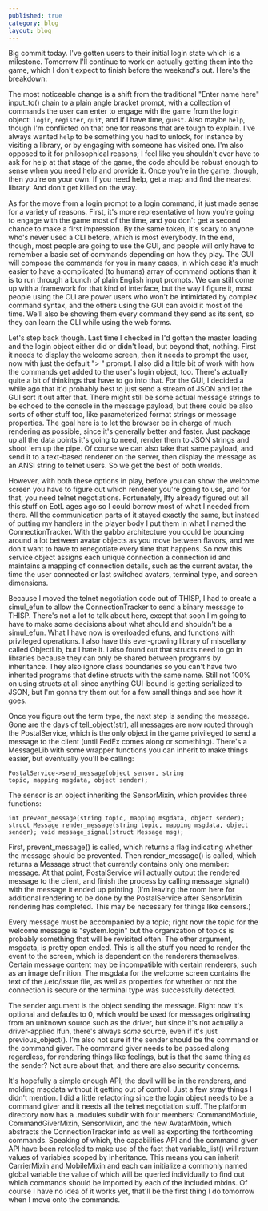 ```yaml
---
published: true
category: blog
layout: blog
---
```


Big commit today. I've gotten users to their initial login state which is a milestone. Tomorrow I'll continue to work on actually getting them into the game, which I don't expect to finish before the weekend's out. Here's the breakdown:

The most noticeable change is a shift from the traditional "Enter name here" input_to() chain to a plain angle bracket prompt, with a collection of commands the user can enter to engage with the game from the login object: `login`, `register`, `quit`, and if I have time, `guest`. Also maybe `help`, though I'm conflicted on that one for reasons that are tough to explain. I've always wanted `help` to be something you had to unlock, for instance by visiting a library, or by engaging with someone has visited one. I'm also opposed to it for philosophical reasons; I feel like you shouldn't ever have to ask for help at that stage of the game, the code should be robust enough to sense when you need help and provide it. Once you're in the game, though, then you're on your own. If you need help, get a map and find the nearest library. And don't get killed on the way.
<!-- more -->
As for the move from a login prompt to a login command, it just made sense for a variety of reasons. First, it's more representative of how you're going to engage with the game most of the time, and you don't get a second chance to make a first impression. By the same token, it's scary to anyone who's never used a CLI before, which is most everybody. In the end, though, most people are going to use the GUI, and people will only have to remember a basic set of commands depending on how they play. The GUI will compose the commands for you in many cases, in which case it's much easier to have a complicated (to humans) array of command options than it is to run through a bunch of plain English input prompts. We can still come up with a framework for that kind of interface, but the way I figure it, most people using the CLI are power users who won't be intimidated by complex command syntax, and the others using the GUI can avoid it most of the time. We'll also be showing them every command they send as its sent, so they can learn the CLI while using the web forms.

Let's step back though. Last time I checked in I'd gotten the master loading and the login object either did or didn't load, but beyond that, nothing. First it needs to display the welcome screen, then it needs to prompt the user, now with just the default "> " prompt. I also did a little bit of work with how the commands get added to the user's login object, too. There's actually quite a bit of thinkings that have to go into that. For the GUI, I decided a while ago that it'd probably best to just send a stream of JSON and let the GUI sort it out after that. There might still be some actual message strings to be echoed to the console in the message payload, but there could be also sorts of other stuff too, like parameterized format strings or message properties. The goal here is to let the browser be in charge of much rendering as possible, since it's generally better and faster. Just package up all the data points it's going to need, render them to JSON strings and shoot 'em up the pipe. Of course we can also take that same payload, and send it to a text-based renderer on the server, then display the message as an ANSI string to telnet users. So we get the best of both worlds.

However, with both these options in play, before you can show the welcome screen you have to figure out which renderer you're going to use, and for that, you need telnet negotiations. Fortunately, Iffy already figured out all this stuff on EotL ages ago so I could borrow most of what I needed from there. All the communication parts of it stayed exactly the same, but instead of putting my handlers in the player body I put them in what I named the ConnectionTracker. With the gabbo architecture you could be bouncing around a lot between avatar objects as you move between flavors, and we don't want to have to renegotiate every time that happens. So now this service object assigns each unique connection a connection id and maintains a mapping of connection details, such as the current avatar, the time the user connected or last switched avatars, terminal type, and screen dimensions.

Because I moved the telnet negotiation code out of THISP, I had to create a simul_efun to allow the ConnectionTracker to send a binary message to THISP. There's not a lot to talk about here, except that soon I'm going to have to make some decisions about what should and shouldn't be a simul_efun. What I have now is overloaded efuns, and functions with privileged operations. I also have this ever-growing library of miscellany called ObjectLib, but I hate it. I also found out that structs need to go in libraries because they can only be shared between programs by inheritance. They also ignore class boundaries so you can't have two inherited programs that define structs with the same name. Still not 100% on using structs at all since anything GUI-bound is getting serialized to JSON, but I'm gonna try them out for a few small things and see how it goes.

Once you figure out the term type, the next step is sending the message. Gone are the days of tell_object(str), all messages are now routed through the PostalService, which is the only object in the game privileged to send a message to the client (until FedEx comes along or something). There's a MessageLib with some wrapper functions you can inherit to make things easier, but eventually you'll be calling:

<code><pre>PostalService->send_message(object sensor, string topic, mapping msgdata, object sender);</pre></code>

The sensor is an object inheriting the SensorMixin, which provides three functions:

<code><pre><!-- 
-->int prevent_message(string topic, mapping msgdata, object sender);
struct Message render_message(string topic, mapping msgdata, object sender);
void message_signal(struct Message msg);<!--
--></pre></code>

First, prevent_message() is called, which returns a flag indicating whether the message should be prevented. Then render_message() is called, which returns a Message struct that currently contains only one member: message. At that point, PostalService will actually output the rendered message to the client, and finish the process by calling message_signal() with the message it ended up printing. (I'm leaving the room here for additional rendering to be done by the PostalService after SensorMixin rendering has completed. This may be necessary for things like censors.)

Every message must be accompanied by a topic; right now the topic for the welcome message is "system.login" but the organization of topics is probably something that will be revisited often. The other argument, msgdata, is pretty open ended. This is all the stuff you need to render the event to the screen, which is dependent on the renderers themselves. Certain message content may be incompatible with certain renderers, such as an image definition. The msgdata for the welcome screen contains the text of the /.etc/issue file, as well as properties for whether or not the connection is secure or the terminal type was successfully detected. 

The sender argument is the object sending the message. Right now it's optional and defaults to 0, which would be used for messages originating from an unknown source such as the driver, but since it's not actually a driver-applied lfun, there's always *some* source, even if it's just previous_object(). I'm also not sure if the sender should be the command or the command giver. The command giver needs to be passed along regardless, for rendering things like feelings, but is that the same thing as the sender? Not sure about that, and there are also security concerns.

It's hopefully a simple enough API; the devil will be in the renderers, and molding msgdata without it getting out of control. Just a few stray things I didn't mention. I did a little refactoring since the login object needs to be a command giver and it needs all the telnet negotiation stuff. The platform directory now has a .modules subdir with four members: CommandModule, CommandGiverMixin, SensorMixin, and the new AvatarMixin, which abstracts the ConnectionTracker info as well as exporting the forthcoming commands. Speaking of which, the capabilities API and the command giver API have been retooled to make use of the fact that variable_list() will return values of variables scoped by inheritance. This means you can inherit CarrierMixin and MobileMixin and each can initialize a commonly named global variable the value of which will be queried individually to find out which commands should be imported by each of the included mixins. Of course I have no idea of it works yet, that'll be the first thing I do tomorrow when I move onto the commands.
